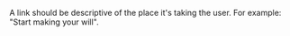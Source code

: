 A link should be descriptive of the place it's taking the user. For example: "Start making your will".
